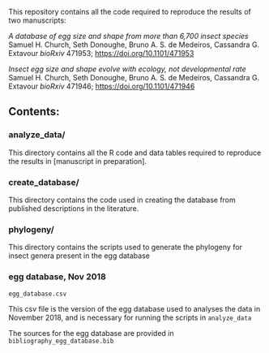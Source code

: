 This repository contains all the code required to reproduce the results of two manuscripts:

*A database of egg size and shape from more than 6,700 insect species*
Samuel H. Church, Seth Donoughe, Bruno A. S. de Medeiros, Cassandra G. Extavour
_bioRxiv_ 471953; <https://doi.org/10.1101/471953>

*Insect egg size and shape evolve with ecology, not developmental rate*
Samuel H. Church, Seth Donoughe, Bruno A. S. de Medeiros, Cassandra G. Extavour
_bioRxiv_ 471946; <https://doi.org/10.1101/471946>

## Contents:

### analyze_data/

This directory contains all the R code and data tables required to reproduce the results in [manuscript in preparation]. 

### create_database/

This directory contains the code used in creating the database from published descriptions in the literature.

### phylogeny/

This directory contains the scripts used to generate the phylogeny for insect genera present in the egg database

### egg database, Nov 2018

`egg_database.csv`

This csv file is the version of the egg database used to analyses the data in November 2018, and is necessary for running the scripts in `analyze_data`

The sources for the egg database are provided in `bibliography_egg_database.bib`


